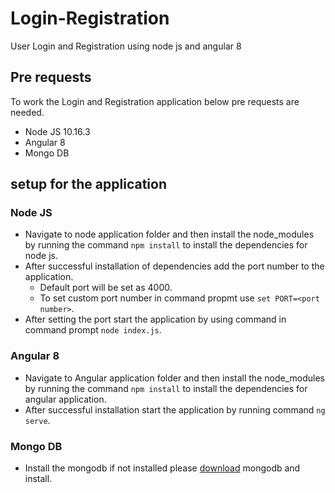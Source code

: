 # Login-Registration
User Login and Registration using node js and angular 8

## Pre requests
To work the Login and Registration application below pre requests are needed.
* Node JS 10.16.3
* Angular 8
* Mongo DB

## setup for the application

### Node JS
* Navigate to node application folder and then install the node_modules by running the command `npm install` to install the dependencies for node js.
* After successful installation of dependencies add the port number to the application.
  - Default port will be set as 4000.
  - To set custom port number in command propmt use `set PORT=<port number>`.
* After setting the port start the application by using command in command prompt `node index.js`.

### Angular 8
 * Navigate to Angular application folder and then install the node_modules by running the command `npm install` to install the dependencies for angular application.
 * After successful installation start the application by running command `ng serve`.

### Mongo DB
  * Install the mongodb if not installed please [download](https://www.mongodb.com/download-center/community) mongodb and install.
 
